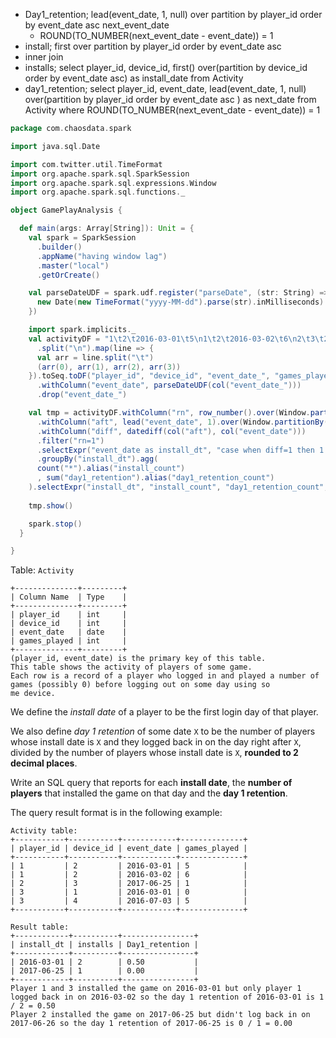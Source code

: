 - Day1_retention; lead(event_date, 1, null) over partition by player_id order by event_date asc next_event_date
  - ROUND(TO_NUMBER(next_event_date - event_date)) = 1
- install; first over partition by player_id order by event_date asc
- inner join
- installs; select player_id, device_id, first() over(partition by device_id order by event_date asc) as install_date from Activity
- day1_retention; select  player_id, event_date, lead(event_date, 1, null) over(partition by player_id order by event_date asc ) as next_date from Activity where ROUND(TO_NUMBER(next_event_date - event_date)) = 1

```scala
package com.chaosdata.spark

import java.sql.Date

import com.twitter.util.TimeFormat
import org.apache.spark.sql.SparkSession
import org.apache.spark.sql.expressions.Window
import org.apache.spark.sql.functions._

object GamePlayAnalysis {

  def main(args: Array[String]): Unit = {
    val spark = SparkSession
      .builder()
      .appName("having window lag")
      .master("local")
      .getOrCreate()

    val parseDateUDF = spark.udf.register("parseDate", (str: String) => {
      new Date(new TimeFormat("yyyy-MM-dd").parse(str).inMilliseconds)
    })

    import spark.implicits._
    val activityDF = "1\t2\t2016-03-01\t5\n1\t2\t2016-03-02\t6\n2\t3\t2017-06-25\t1\n3\t1\t2016-03-01\t0\n3\t4\t2016-07-03\t5"
      .split("\n").map(line => {
      val arr = line.split("\t")
      (arr(0), arr(1), arr(2), arr(3))
    }).toSeq.toDF("player_id", "device_id", "event_date_", "games_played")
      .withColumn("event_date", parseDateUDF(col("event_date_")))
      .drop("event_date_")

    val tmp = activityDF.withColumn("rn", row_number().over(Window.partitionBy("player_id").orderBy(asc("event_date"))))
      .withColumn("aft", lead("event_date", 1).over(Window.partitionBy("player_id").orderBy(asc("event_date"))))
      .withColumn("diff", datediff(col("aft"), col("event_date")))
      .filter("rn=1")
      .selectExpr("event_date as install_dt", "case when diff=1 then 1 else 0 end as day1_retention")
      .groupBy("install_dt").agg(
      count("*").alias("install_count")
      , sum("day1_retention").alias("day1_retention_count")
    ).selectExpr("install_dt", "install_count", "day1_retention_count", "cast((day1_retention_count/install_count) as decimal(3,2)) as Day1_retention")
    
    tmp.show()

    spark.stop()
  }

}
```





Table: `Activity`

```
+--------------+---------+
| Column Name  | Type    |
+--------------+---------+
| player_id    | int     |
| device_id    | int     |
| event_date   | date    |
| games_played | int     |
+--------------+---------+
(player_id, event_date) is the primary key of this table.
This table shows the activity of players of some game.
Each row is a record of a player who logged in and played a number of games (possibly 0) before logging out on some day using so
me device.
```

We define the *install date* of a player to be the first login day of that player.

We also define *day 1 retention* of some date `X` to be the number of players whose install date is `X` and they logged back in on the day right after `X`, divided by the number of players whose install date is `X`, **rounded to 2 decimal places**.

Write an SQL query that reports for each **install date**, the **number of players** that installed the game on that day and the **day 1 retention**.

The query result format is in the following example:

```
Activity table:
+-----------+-----------+------------+--------------+
| player_id | device_id | event_date | games_played |
+-----------+-----------+------------+--------------+
| 1         | 2         | 2016-03-01 | 5            |
| 1         | 2         | 2016-03-02 | 6            |
| 2         | 3         | 2017-06-25 | 1            |
| 3         | 1         | 2016-03-01 | 0            |
| 3         | 4         | 2016-07-03 | 5            |
+-----------+-----------+------------+--------------+

Result table:
+------------+----------+----------------+
| install_dt | installs | Day1_retention |
+------------+----------+----------------+
| 2016-03-01 | 2        | 0.50           |
| 2017-06-25 | 1        | 0.00           |
+------------+----------+----------------+
Player 1 and 3 installed the game on 2016-03-01 but only player 1 logged back in on 2016-03-02 so the day 1 retention of 2016-03-01 is 1 / 2 = 0.50
Player 2 installed the game on 2017-06-25 but didn't log back in on 2017-06-26 so the day 1 retention of 2017-06-25 is 0 / 1 = 0.00
```


